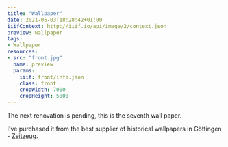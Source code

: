 ```yaml
---
title: "Wallpaper"
date: 2021-05-03T18:28:42+01:00
iiifContext: http://iiif.io/api/image/2/context.json
preview: wallpaper
tags:
- Wallpaper
resources:
- src: "front.jpg"
  name: preview
  params:
    iiif: front/info.json
    class: front
    cropWidth: 7000
    cropHeight: 5000
---
```

The next renovation is pending, this is the seventh wall paper.

I've purchased it from the best supplier of historical wallpapers in Göttingen - [Zeitzeug](http://zeitzeug.de/).
